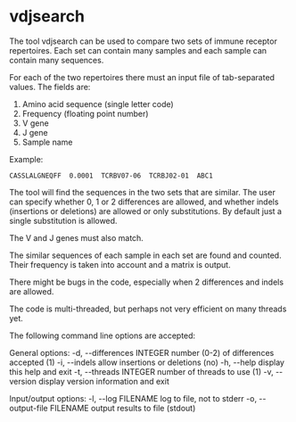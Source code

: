 # vdjsearch

The tool vdjsearch can be used to compare two sets of immune receptor repertoires. Each set can contain many samples and each sample can contain many sequences.

For each of the two repertoires there must an input file of tab-separated values. The fields are:

1. Amino acid sequence (single letter code)
2. Frequency (floating point number)
3. V gene
4. J gene
5. Sample name

Example:

`CASSLALGNEQFF	0.0001	TCRBV07-06	TCRBJ02-01	ABC1`

The tool will find the sequences in the two sets that are similar. The user can specify whether 0, 1 or 2 differences are allowed, and whether indels (insertions or deletions) are allowed or only substitutions. By default just a single substitution is allowed.

The V and J genes must also match.

The similar sequences of each sample in each set are found and counted. Their frequency is taken into account and a matrix is output.

There might be bugs in the code, especially when 2 differences and indels are allowed.

The code is multi-threaded, but perhaps not very efficient on many threads yet.

The following command line options are accepted:

General options:
 -d, --differences INTEGER           number (0-2) of differences accepted (1)
 -i, --indels                        allow insertions or deletions (no)
 -h, --help                          display this help and exit
 -t, --threads INTEGER               number of threads to use (1)
 -v, --version                       display version information and exit

Input/output options:
 -l, --log FILENAME                  log to file, not to stderr
 -o, --output-file FILENAME          output results to file (stdout)
